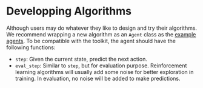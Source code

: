 # Developping Algorithms
Although users may do whatever they like to design and try their algorithms. We recommend wrapping a new algorithm as an `Agent` class as the [example agents](../rlcard/agents). To be compatible with the toolkit, the agent should have the following functions:
*   `step`: Given the current state, predict the next action.
*   `eval_step`: Similar to `step`, but for evaluation purpose. Reinforcement learning algorithms will usually add some noise for better exploration in training. In evaluation, no noise will be added to make predictions.
